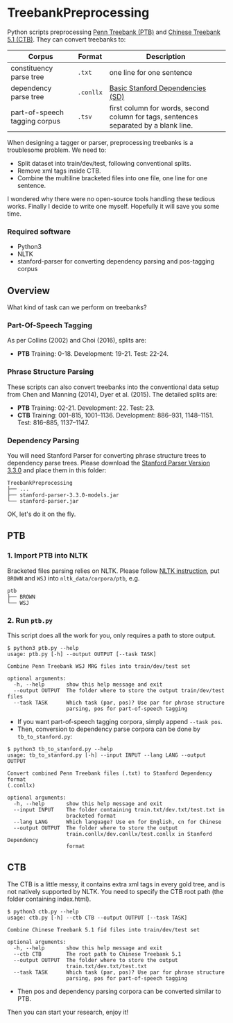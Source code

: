 # TreebankPreprocessing
Python scripts preprocessing [Penn Treebank (PTB)](https://catalog.ldc.upenn.edu/ldc99t42) and [Chinese Treebank 5.1 (CTB)](https://catalog.ldc.upenn.edu/LDC2005T01). They can convert treebanks to:

| Corpus | Format | Description |
| --- | --- | --- |
| constituency parse tree | `.txt` | one line for one sentence |
| dependency parse tree | `.conllx` | [Basic Stanford Dependencies (SD)](https://nlp.stanford.edu/software/stanford-dependencies.shtml) |
| part-of-speech tagging corpus | `.tsv` | first column for words, second column for tags, sentences separated by a blank line. |

 
When designing a tagger or parser, preprocessing treebanks is a troublesome problem. We need to:
 
- Split dataset into train/dev/test, following conventional splits.
- Remove xml tags inside CTB.
- Combine the multiline bracketed files into one file, one line for one sentence.

I wondered why there were no open-source tools handling these tedious works. Finally I decide to write one myself. Hopefully it will save you some time.

### Required software

- Python3
- NLTK
- stanford-parser for converting dependency parsing and pos-tagging corpus

## Overview

What kind of task can we perform on treebanks?

### Part-Of-Speech Tagging

As per Collins (2002) and Choi (2016), splits are:

- **PTB** Training: 0-18. Development: 19-21. Test: 22-24.
 
### Phrase Structure Parsing
These scripts can also convert treebanks into the conventional data setup from Chen and Manning (2014), Dyer et al. (2015). The detailed splits are:

- **PTB** Training: 02-21. Development: 22. Test: 23.
- **CTB** Training: 001–815, 1001–1136. Development: 886–931, 1148–1151. Test: 816–885, 1137–1147.

### Dependency Parsing

You will need Stanford Parser for converting phrase structure trees to dependency parse trees. Please download the [Stanford Parser Version 3.3.0](https://nlp.stanford.edu/software/stanford-parser-full-2013-11-12.zip) and place them in this folder:

```
TreebankPreprocessing
├── ...
├── stanford-parser-3.3.0-models.jar
└── stanford-parser.jar
```
 
OK, let's do it on the fly.
 
## PTB


 
### 1. Import PTB into NLTK

Bracketed files parsing relies on NLTK. Please follow [NLTK instruction](http://www.nltk.org/howto/corpus.html#parsed-corpora), put `BROWN` and `WSJ` into `nltk_data/corpora/ptb`, e.g.

```
ptb
├── BROWN
└── WSJ
```
### 2. Run `ptb.py`

This script does all the work for you, only requires a path to store output.

```text
$ python3 ptb.py --help 
usage: ptb.py [-h] --output OUTPUT [--task TASK]

Combine Penn Treebank WSJ MRG files into train/dev/test set

optional arguments:
  -h, --help       show this help message and exit
  --output OUTPUT  The folder where to store the output train/dev/test files
  --task TASK      Which task (par, pos)? Use par for phrase structure
                   parsing, pos for part-of-speech tagging
```

* If you want part-of-speech tagging corpora, simply append `--task pos`.
* Then, conversion to dependency parse corpora can be done by `tb_to_stanford.py`:

```
$ python3 tb_to_stanford.py --help
usage: tb_to_stanford.py [-h] --input INPUT --lang LANG --output OUTPUT

Convert combined Penn Treebank files (.txt) to Stanford Dependency format
(.conllx)

optional arguments:
  -h, --help       show this help message and exit
  --input INPUT    The folder containing train.txt/dev.txt/test.txt in
                   bracketed format
  --lang LANG      Which language? Use en for English, cn for Chinese
  --output OUTPUT  The folder where to store the output
                   train.conllx/dev.conllx/test.conllx in Stanford Dependency
                   format
```

## CTB

The CTB is a little messy, it contains extra xml tags in every gold tree, and is not natively supported by NLTK. You need to specify the CTB root path (the folder containing index.html).

```
$ python3 ctb.py --help           
usage: ctb.py [-h] --ctb CTB --output OUTPUT [--task TASK]

Combine Chinese Treebank 5.1 fid files into train/dev/test set

optional arguments:
  -h, --help       show this help message and exit
  --ctb CTB        The root path to Chinese Treebank 5.1
  --output OUTPUT  The folder where to store the output
                   train.txt/dev.txt/test.txt
  --task TASK      Which task (par, pos)? Use par for phrase structure
                   parsing, pos for part-of-speech tagging
```

- Then pos and dependency parsing corpora can be converted similar to PTB.

Then you can start your research, enjoy it!


